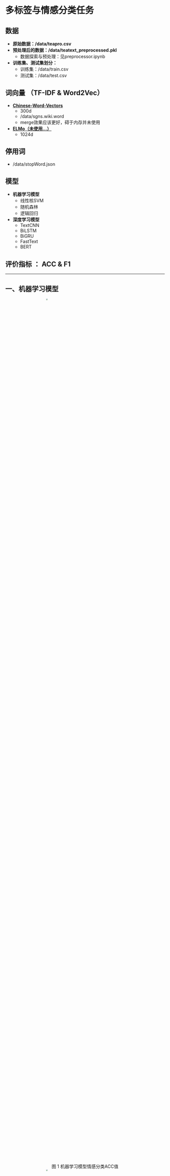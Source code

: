 # 多标签与情感分类任务

## 数据
* **原始数据：/data/teapro.csv**
* **预处理后的数据：/data/teatext_preprocessed.pkl**
  * 数据探索与预处理：见preprocessor.ipynb
* **训练集、测试集划分：**
  * 训练集：/data/train.csv
  * 测试集：/data/test.csv

## 词向量 （TF-IDF & Word2Vec）
* **[Chinese-Word-Vectors](https://github.com/Embedding/Chinese-Word-Vectors（Wiki）)**
  * 300d
  * /data/sgns.wiki.word
  * merge效果应该更好，碍于内存并未使用
* **[ELMo（未使用...）](https://github.com/HIT-SCIR/ELMoForManyLangs)**
  * 1024d

## 停用词
* /data/stopWord.json

## 模型
* **机器学习模型**
  * 线性核SVM
  * 随机森林
  * 逻辑回归
* **深度学习模型**
  * TextCNN
  * BiLSTM
  * BiGRU
  * FastText
  * BERT

## 评价指标 ： ACC & F1
---

## 一、机器学习模型
<center><img src="https://github.com/HJHGJGHHG/Text-Classification/blob/main/pics/%E6%9C%BA%E5%99%A8%E5%AD%A6%E4%B9%A0%E6%A8%A1%E5%9E%8B%E6%83%85%E6%84%9F%E5%88%86%E7%B1%BBACC%E5%80%BC.png"  style="zoom:30%;" width="70%"/></center>
<center>图 1 机器学习模型情感分类ACC值</center>


<center><img src="https://github.com/HJHGJGHHG/Text-Classification/blob/main/pics/%E6%9C%BA%E5%99%A8%E5%AD%A6%E4%B9%A0%E6%A8%A1%E5%9E%8B%E6%83%85%E6%84%9F%E5%88%86%E7%B1%BBF1%E5%80%BC.png"  style="zoom:30%;" width="70%"/></center>
<center>图 2 机器学习模型情感分类F1值</center>



<center><img src="https://github.com/HJHGJGHHG/Text-Classification/blob/main/pics/%E6%9C%BA%E5%99%A8%E5%AD%A6%E4%B9%A0%E6%A8%A1%E5%9E%8B%E6%96%87%E6%9C%AC%E5%88%86%E7%B1%BBACC%E5%80%BC.png"  style="zoom:30%;" width="70%"/></center>
<center>图 3 机器学习模型情感分类ACC值</center><center><img 


<center><img src="https://github.com/HJHGJGHHG/Text-Classification/blob/main/pics/%E6%9C%BA%E5%99%A8%E5%AD%A6%E4%B9%A0%E6%A8%A1%E5%9E%8B%E6%96%87%E6%9C%AC%E5%88%86%E7%B1%BBF1%E5%80%BC.png"  style="zoom:30%;" width="70%"/></center>
<center>图 4 机器学习模型情感分类F1值</center><center><img 

---

## 二、TextCNN

### 论文
[Convolutional Neural Networks for Sentence Classification](https://arxiv.org/abs/1408.5882)

### 参考
* https://github.com/yoonkim/CNN_sentence
* https://github.com/dennybritz/cnn-text-classification-tf
* https://github.com/Shawn1993/cnn-text-classification-pytorch
* https://github.com/bigboNed3/chinese_text_cnn

### 模型评价
* **情感分类**
  - [x] **CNN-rand 随机初始化Embedding**
        Stop Training. best model: epoch : 15 **f1 : 0.9292 acc: 88.6960%**
  - [x] **CNN-static 使用预训练的静态词向量**
        Stop Training. best model: epoch : 15 **f1 : 0.9302 acc: 88.9176%**
  - [x] **CNN-not freeze 微调静态词向量**
        Stop Training. best model: epoch : 5 **f1 : 0.9359 acc: 89.7303%**
* **多标签分类**
  - [x] **CNN-rand 随机初始化Embedding**
        Stop training. Best model: epoch : 6 **f1 : 0.8237 acc: 68.8534%**
  - [x] **CNN-static 使用预训练的静态词向量**
		Stop training. Best model: epoch : 14 **f1 : 0.8169 acc: 68.2033%**
### 提升策略
**1. Filter_size：**这个参数决定了抽取n-gram特征的长度，由于文本长度普遍在80以内，用10以下就可以了。**[1,3,5]，[2,3,4]**都不错。
**2. Filter_num：**这个参数会影响最终特征的维度，维度太大的话训练变慢。这里在**100-600**之间调参即可。
**3. 多层卷积：**效果很差
**4. 正则化：**指对CNN参数的正则化，可以使用dropout或L2，但能起的作用很小，太大的dropout反而不好。
**5. 加深全连接：**之前看[卷积层和分类层，哪个更重要？](https://www.zhihu.com/question/270245936)加深全连接效果好，但是此处加深至3、4层提升微乎其微，可能是隐藏层维度没选好。

---

## 三、BiLSTM & BiGRU + Attention

### 参考
* **https://blog.csdn.net/qq_40900196/article/details/88998290**
* **https://github.com/AaronJny/emotional_classification_with_rnn**

### 模型评价
* **情感分类**
  - [x] ** BiLSTM**
        Stop Training. best model: epoch : 13 **f1 : 0.6922 acc: 88.4374%**
  - [x] **BiLSTM + Attention**
        Stop Training. best model: epoch : 11 **f1 : 0.9313 acc: 89.0284%**
  - [x] **BiGRU**
        Stop Training. best model: epoch : 18 **f1 : 0.7381 acc: 89.0654%**
  - [x] **BiGRU + Attention**
        Stop Training. best model: epoch : 6 **f1 : 0.7308 acc: 89.2501%**
* **多标签分类**
  - [x] **BiLSTM + Attention**
  		Stop training. Best model: epoch : 4 **f1 : 0.7985 acc: 65.6324%**
  - [x] **BiGRU + Attention**
  		Stop training. Best model: epoch : 5 **f1 : 0.8058 acc: 66.5780%**

### 提升策略
**1. 加深全连接：**效果一般
**2. dropout： **效果一般
**3. batch size: **改为32略有提升:Stop Training. best model: epoch : 4 **f1 : 0.7513 acc: 89.5826%**（BiGRU + Attention)
**4. hidden size：**80，100，120均尝试过，150显存不够，效果都不好

---

## 四、FastText

### 论文
**[Bag of Tricks for Efficient Text Classification](https://arxiv.org/pdf/1607.01759v3.pdf)**

### 参考
* **https://github.com/facebookresearch/fastText**
* **https://github.com/HowieMa/Chinese_Sentence_Classification**

### 模型评价
* **情感分类**
	- [x] **FastText 随机初始化Embedding**
        Stop Training. best model: epoch : 20 **f1 : 0.7036 acc: 87.7355%**
	- [x] **FastText-Word2Vec 使用预训练的静态词向量**
        Stop Training. best model: epoch : 29 **f1 : 0.6845 acc: 87.8094%**
* **多标签分类**

### 提升策略
**1. batch size：调小为64有提升：**
    Stop Training. best model: epoch : 24 **f1 : 0.7472 acc: 89.2501%（FastText）** 
    Stop Training. best model: epoch : 19 **f1 : 0.7504 acc: 88.6960%%（FastText-Word2Vec）**
    
## 五、BERT

### 论文
**[BERT: Pre-training of Deep Bidirectional Transformers forLanguage Understanding](https://static.aminer.cn/upload/pdf/program/5bdc31b417c44a1f58a0b8c2_0.pdf)**

### 参考
* **https://github.com/649453932/Bert-Chinese-Text-Classification-Pytorch**
* **https://github.com/real-brilliant/bert_chinese_pytorch**

### 模型评价
* **情感分类**
	**Test Loss:  0.17,  Test Acc: 92.95%   Test F1 : 0.797742**
* **多标签分类**

### 提升策略
**0. 微调（Fine-Tune）：**
**1. 不同的预训练模型：**如RoBERT、WWM、ALBERT
**2. 以BERT作为Embedding层，再将其喂给其他模型如CNN、RCNN等：**
    BERT-CNN：Test Loss:  0.29,  **Test Acc: 87.29%   Test F1 : 0.721232**
    BERT-RCNN：Test Loss:  0.27,  **Test Acc: 88.77%   Test F1 : 0.730973**
**3. 在领域数据集上进行增量预训练(Futher-Pretraining)**

## 六、模型与参数比较
* 机器学习模型普遍不好，acc只有不到0.65，速度倒是蛮快的，参数没怎么调，精度要求很低的情况下作为baseline不错。值得注意的是使用TF-IDF比Word2Vec要好，挺玄学的。
* 之后又试了MLP，作为一个入门模型，情感分类得到acc也能达到0.8，~~只能说运气不错吧。~~
* 在深度学习模型的预处理中，尝试了分词和基于字的tokenize（更改dataset文件中的相应tokenize函数即可），发现分词后的模型效果明显好于基于字的，说明分词很有必要！！
* 把模型变得更深更复杂确实有提升，但复杂到一定程度后再加深提升就很小了，而且此时不同模型之间的区别也不大。
* 血泪史：
    * 在最开始做情感分类的时候图快用了torchtext，对于传统的一些模型，例如CNN，LSTM等，使用起来还是比较方便的。但是由于torchtex封装太高层了，一些想要自定义的功能却很难实现。导致后面做BERT和多标签分类的时候又重新写了预处理的代码。torchtext相关代码保存在DL Models for Sentiment Classificaiton中，以供参考。
    * 多折训练：过拟合很严重，不如之前的模型
    * 对抗训练：理解相关原理很耗时，现在也是一知半解的，本质是对Embedding参数矩阵加扰动，凭感觉实现了一下。训练的时候在在正常的grad基础上，累加对抗训练的梯度即可。可惜的就是FGM的效果并不好，最终test loss只降了0.007左右...
``` python
class FGM():
    def __init__(self, model):
        self.model = model
        self.backup = {}

    def attack(self, epsilon=1., emb_name='emb'):
        # emb_name这个参数要换成你模型中embedding的参数名
        for name, param in self.model.named_parameters():
            if param.requires_grad and emb_name in name:
                self.backup[name] = param.data.clone()
                norm = torch.norm(param.grad)
                if norm != 0:
                    r_at = epsilon * param.grad / norm
                    param.data.add_(r_at)

    def restore(self, emb_name='emb'):
        # emb_name这个参数要换成你模型中embedding的参数名
        for name, param in self.model.named_parameters():
            if param.requires_grad and emb_name in name: 
                assert name in self.backup
                param.data = self.backup[name]
        self.backup = {}
```

---

## 七、结语
	这次任务花了大量时间在预处理与语法上，还是学到了很多知识，还有很多构想没实现诸如BN和模型融合，学海无涯，需坚持不懈笃行之。

